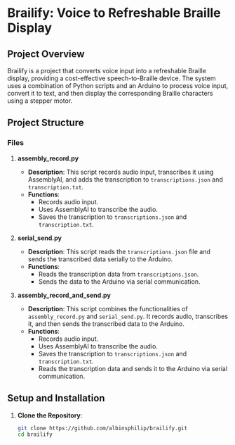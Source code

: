 # Brailify: Voice to Refreshable Braille Display

## Project Overview

Brailify is a project that converts voice input into a refreshable Braille display, providing a cost-effective speech-to-Braille device. The system uses a combination of Python scripts and an Arduino to process voice input, convert it to text, and then display the corresponding Braille characters using a stepper motor.

## Project Structure

### Files

1. **assembly_record.py**
   - **Description**: This script records audio input, transcribes it using AssemblyAI, and adds the transcription to `transcriptions.json` and `transcription.txt`.
   - **Functions**:
     - Records audio input.
     - Uses AssemblyAI to transcribe the audio.
     - Saves the transcription to `transcriptions.json` and `transcription.txt`.

2. **serial_send.py**
   - **Description**: This script reads the `transcriptions.json` file and sends the transcribed data serially to the Arduino.
   - **Functions**:
     - Reads the transcription data from `transcriptions.json`.
     - Sends the data to the Arduino via serial communication.

3. **assembly_record_and_send.py**
   - **Description**: This script combines the functionalities of `assembly_record.py` and `serial_send.py`. It records audio, transcribes it, and then sends the transcribed data to the Arduino.
   - **Functions**:
     - Records audio input.
     - Uses AssemblyAI to transcribe the audio.
     - Saves the transcription to `transcriptions.json` and `transcription.txt`.
     - Reads the transcription data and sends it to the Arduino via serial communication.

## Setup and Installation

1. **Clone the Repository**:
   ```sh
   git clone https://github.com/albinsphilip/brailify.git
   cd brailify
